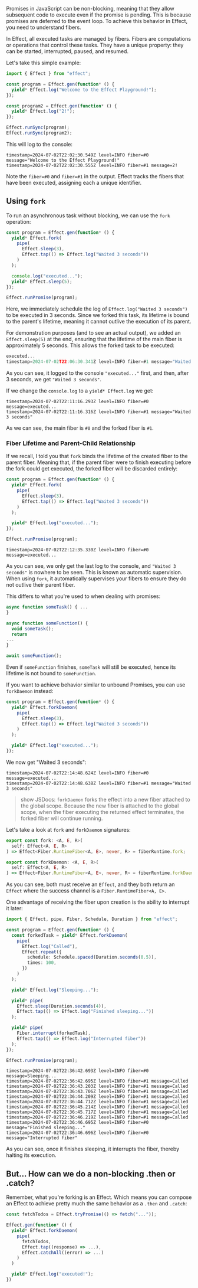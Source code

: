 Promises in JavaScript can be non-blocking, meaning that they allow subsequent code to execute even if the promise is pending. This is because promises are deferred to the event loop. To achieve this behavior in Effect, you need to understand fibers.

In Effect, all executed tasks are managed by fibers. Fibers are computations or operations that control these tasks. They have a unique property: they can be started, interrupted, paused, and resumed.

Let's take this simple example:

```ts
import { Effect } from "effect";

const program = Effect.gen(function* () {
  yield* Effect.log("Welcome to the Effect Playground!");
});

const program2 = Effect.gen(function* () {
  yield* Effect.log("2!");
});

Effect.runSync(program);
Effect.runSync(program2);
```

This will log to the console:

```
timestamp=2024-07-02T22:02:30.549Z level=INFO fiber=#0 message="Welcome to the Effect Playground!"
timestamp=2024-07-02T22:02:30.555Z level=INFO fiber=#1 message=2!
```

Note the `fiber=#0` and `fiber=#1` in the output. Effect tracks the fibers that have been executed, assigning each a unique identifier.

## Using `fork`

To run an asynchronous task without blocking, we can use the `fork` operation:

```ts
const program = Effect.gen(function* () {
  yield* Effect.fork(
    pipe(
      Effect.sleep(3),
      Effect.tap(() => Effect.log("Waited 3 seconds"))
    )
  );

  console.log("executed...");
  yield* Effect.sleep(5);
});

Effect.runPromise(program);
```

Here, we immediately schedule the log of `Effect.log("Waited 3 seconds")` to be executed in 3 seconds. Since we forked this task, its lifetime is bound to the parent's lifetime, meaning it cannot outlive the execution of its parent.

For demonstration purposes (and to see an actual output), we added an `Effect.sleep(5)` at the end, ensuring that the lifetime of the main fiber is approximately 5 seconds. This allows the forked task to be executed:

```ts
executed...
timestamp=2024-07-02T22:06:30.341Z level=INFO fiber=#1 message="Waited 3 seconds"
```

As you can see, it logged to the console `"executed..."` first, and then, after 3 seconds, we get `"Waited 3 seconds"`.

If we change the `console.log` to a `yield* Effect.log` we get:

```
timestamp=2024-07-02T22:11:16.293Z level=INFO fiber=#0 message=executed...
timestamp=2024-07-02T22:11:16.316Z level=INFO fiber=#1 message="Waited 3 seconds"
```

As we can see, the main fiber is `#0` and the forked fiber is `#1`.

### Fiber Lifetime and Parent-Child Relationship

If we recall, I told you that `fork` binds the lifetime of the created fiber to the parent fiber. Meaning that, if the parent fiber were to finish executing before the fork could get executed, the forked fiber will be discarded entirely:

```ts
const program = Effect.gen(function* () {
  yield* Effect.fork(
    pipe(
      Effect.sleep(3),
      Effect.tap(() => Effect.log("Waited 3 seconds"))
    )
  );

  yield* Effect.log("executed...");
});

Effect.runPromise(program);
```

```
timestamp=2024-07-02T22:12:35.330Z level=INFO fiber=#0 message=executed...
```

As you can see, we only get the last log to the console, and `"Waited 3 seconds"` is nowhere to be seen. This is known as automatic supervision. When using `fork`, it automatically supervises your fibers to ensure they do not outlive their parent fiber.

This differs to what you're used to when dealing with promises:

```ts
async function someTask() { ...
}

async function someFunction() {
  void someTask();
  return
...
}

await someFunction();
```

Even if `someFunction` finishes, `someTask` will still be executed, hence its lifetime is not bound to `someFunction`.

If you want to achieve behavior similar to unbound Promises, you can use `forkDaemon` instead:

```ts
const program = Effect.gen(function* () {
  yield* Effect.forkDaemon(
    pipe(
      Effect.sleep(3),
      Effect.tap(() => Effect.log("Waited 3 seconds"))
    )
  );

  yield* Effect.log("executed...");
});
```

We now get "Waited 3 seconds":

```
timestamp=2024-07-02T22:14:48.624Z level=INFO fiber=#0 message=executed...
timestamp=2024-07-02T22:14:48.638Z level=INFO fiber=#1 message="Waited 3 seconds"
```

> show JSDocs:
> `forkDaemon` forks the effect into a new fiber attached to the global scope. Because the new fiber is attached to the global scope, when the fiber executing the returned effect terminates, the forked fiber will continue running.

Let's take a look at `fork` and `forkDaemon` signatures:

```ts
export const fork: <A, E, R>(
  self: Effect<A, E, R>
) => Effect<Fiber.RuntimeFiber<A, E>, never, R> = fiberRuntime.fork;

export const forkDaemon: <A, E, R>(
  self: Effect<A, E, R>
) => Effect<Fiber.RuntimeFiber<A, E>, never, R> = fiberRuntime.forkDaemon;
```

As you can see, both must receive an `Effect`, and they both return an `Effect` where the success channel is a `Fiber.RuntimeFiber<A, E>`.

One advantage of receiving the fiber upon creation is the ability to interrupt it later:

```ts
import { Effect, pipe, Fiber, Schedule, Duration } from "effect";

const program = Effect.gen(function* () {
  const forkedTask = yield* Effect.forkDaemon(
    pipe(
      Effect.log("Called"),
      Effect.repeat({
        schedule: Schedule.spaced(Duration.seconds(0.5)),
        times: 100,
      })
    )
  );

  yield* Effect.log("Sleeping...");

  yield* pipe(
    Effect.sleep(Duration.seconds(4)),
    Effect.tap(() => Effect.log("Finished sleeping..."))
  );

  yield* pipe(
    Fiber.interrupt(forkedTask),
    Effect.tap(() => Effect.log("Interrupted fiber"))
  );
});

Effect.runPromise(program);
```

```
timestamp=2024-07-02T22:36:42.693Z level=INFO fiber=#0 message=Sleeping...
timestamp=2024-07-02T22:36:42.695Z level=INFO fiber=#1 message=Called
timestamp=2024-07-02T22:36:43.203Z level=INFO fiber=#1 message=Called
timestamp=2024-07-02T22:36:43.706Z level=INFO fiber=#1 message=Called
timestamp=2024-07-02T22:36:44.209Z level=INFO fiber=#1 message=Called
timestamp=2024-07-02T22:36:44.712Z level=INFO fiber=#1 message=Called
timestamp=2024-07-02T22:36:45.214Z level=INFO fiber=#1 message=Called
timestamp=2024-07-02T22:36:45.717Z level=INFO fiber=#1 message=Called
timestamp=2024-07-02T22:36:46.219Z level=INFO fiber=#1 message=Called
timestamp=2024-07-02T22:36:46.695Z level=INFO fiber=#0 message="Finished sleeping..."
timestamp=2024-07-02T22:36:46.696Z level=INFO fiber=#0 message="Interrupted fiber"
```

As you can see, once it finishes sleeping, it interrupts the fiber, thereby halting its execution.

## But... How can we do a non-blocking .then or .catch?

Remember, what you're forking is an Effect. Which means you can compose an Effect to achieve pretty much the same behavior as a `.then` and `.catch`:

```ts
const fetchTodos = Effect.tryPromise(() => fetch("..."));

Effect.gen(function* () {
  yield* Effect.forkDaemon(
    pipe(
      fetchTodos,
      Effect.tap((response) => ...),
      Effect.catchAll((error) => ...)
    )
  )

  yield* Effect.log("executed!");
})
```